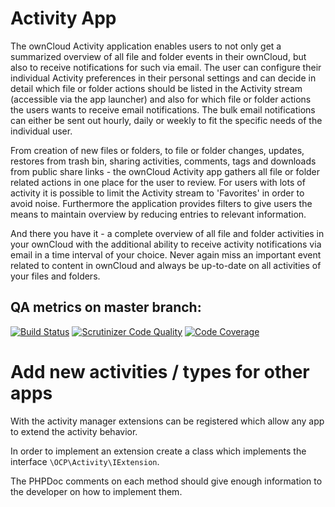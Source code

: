 Activity App
===============

The ownCloud Activity application enables users to not only get a summarized overview of all file and folder events in their ownCloud, but also to receive notifications for such via email. The user can configure their individual Activity preferences in their personal settings and can decide in detail which file or folder actions should be listed in the Activity stream (accessible via the app launcher) and also for which file or folder actions the users wants to receive email notifications. The bulk email notifications can either be sent out hourly, daily or weekly to fit the specific needs of the individual user.

From creation of new files or folders, to file or folder changes, updates, restores from trash bin, sharing activities, comments, tags and downloads from public share links - the ownCloud Activity app gathers all file or folder related actions in one place for the user to review. For users with lots of activity it is possible to limit the Activity stream to 'Favorites' in order to avoid noise. Furthermore the application provides filters to give users the means to maintain overview by reducing entries to relevant information.

And there you have it - a complete overview of all file and folder activities in your ownCloud with the additional ability to receive activity notifications via email in a time interval of your choice. Never again miss an important event related to content in ownCloud and always be up-to-date on all activities of your files and folders.

## QA metrics on master branch:

[![Build Status](https://travis-ci.org/owncloud/activity.svg?branch=master)](https://travis-ci.org/owncloud/activity/branches)
[![Scrutinizer Code Quality](https://scrutinizer-ci.com/g/owncloud/activity/badges/quality-score.png?b=master)](https://scrutinizer-ci.com/g/owncloud/activity/?branch=master)
[![Code Coverage](https://scrutinizer-ci.com/g/owncloud/activity/badges/coverage.png?b=master)](https://scrutinizer-ci.com/g/owncloud/activity/?branch=master)

# Add new activities / types for other apps

With the activity manager extensions can be registered which allow any app to extend the activity behavior.

In order to implement an extension create a class which implements the interface `\OCP\Activity\IExtension`.

The PHPDoc comments on each method should give enough information to the developer on how to implement them.
